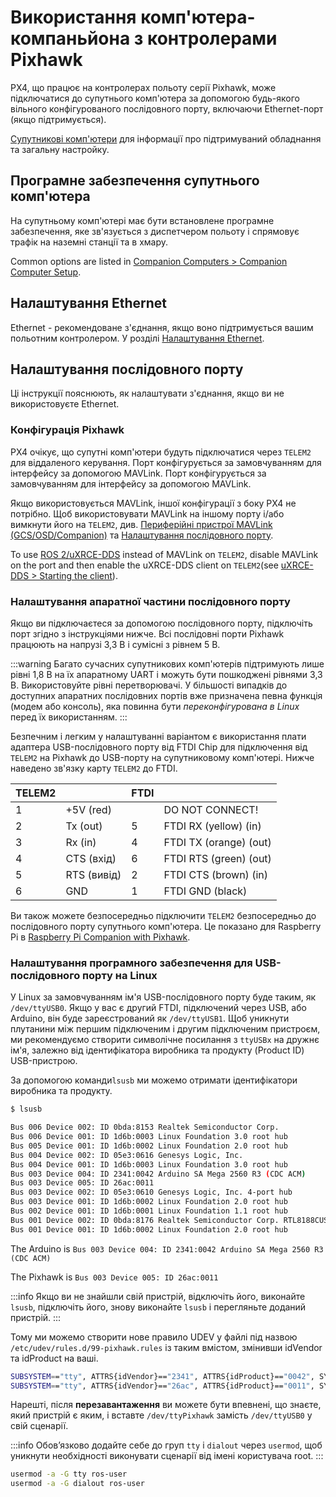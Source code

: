 # Використання комп'ютера-компаньйона з контролерами Pixhawk

PX4, що працює на контролерах польоту серії Pixhawk, може підключатися до супутнього комп'ютера за допомогою будь-якого вільного конфігурованого послідовного порту, включаючи Ethernet-порт (якщо підтримується).

[Супутникові комп'ютери](../companion_computer/Readme.md) для інформації про підтримуваний обладнання та загальну настройку.

## Програмне забезпечення супутнього комп'ютера

На супутньому комп'ютері має бути встановлене програмне забезпечення, яке зв'язується з диспетчером польоту і спрямовує трафік на наземні станції та в хмару.

Common options are listed in [Companion Computers > Companion Computer Setup](../companion_computer/index.md#companion-computer-software).

## Налаштування Ethernet

Ethernet - рекомендоване з'єднання, якщо воно підтримується вашим польотним контролером.
У розділі [Налаштування Ethernet](../advanced_config/ethernet_setup.md).

## Налаштування послідовного порту

Ці інструкції пояснюють, як налаштувати з'єднання, якщо ви не використовуєте Ethernet.

### Конфігурація Pixhawk

PX4 очікує, що супутні комп'ютери будуть підключатися через `TELEM2 `для віддаленого керування. Порт конфігурується за замовчуванням для інтерфейсу за допомогою MAVLink.
Порт конфігурується за замовчуванням для інтерфейсу за допомогою MAVLink.

Якщо використовується MAVLink, іншої конфігурації з боку PX4 не потрібно.
Щоб використовувати MAVLink на іншому порту і/або вимкнути його на `TELEM2`, див. [Периферійні пристрої MAVLink (GCS/OSD/Companion)](../peripherals/mavlink_peripherals.md) та [Налаштування послідовного порту](../peripherals/serial_configuration.md).

To use [ROS 2/uXRCE-DDS](../ros2/user_guide.md) instead of MAVLink on `TELEM2`, disable MAVLink on the port and then enable the uXRCE-DDS client on `TELEM2`(see [uXRCE-DDS > Starting the client](../middleware/uxrce_dds.md#starting-the-client)).

### Налаштування апаратної частини послідовного порту

Якщо ви підключаєтеся за допомогою послідовного порту, підключіть порт згідно з інструкціями нижче.
Всі послідовні порти Pixhawk працюють на напрузі 3,3 В і сумісні з рівнем 5 В.

:::warning
Багато сучасних супутникових комп'ютерів підтримують лише рівні 1,8 В на їх апаратному UART і можуть бути пошкоджені рівнями 3,3 В.
Використовуйте рівні перетворювачі.
У більшості випадків до доступних апаратних послідовних портів вже призначена певна функція (модем або консоль), яка повинна бути _переконфігурована в Linux_ перед їх використанням.
:::

Безпечним і легким у налаштуванні варіантом є використання плати адаптера USB-послідовного порту від FTDI Chip для підключення від `TELEM2` на Pixhawk до USB-порту на супутниковому комп'ютері.
Нижче наведено зв'язку карту `TELEM2` до FTDI.

| TELEM2 |                                | FTDI | &nbsp;                                   |
| ------ | ------------------------------ | ---- | ------------------------------------------------------------ |
| 1      | +5V (red)   |      | DO NOT CONNECT!                                              |
| 2      | Tx (out)    | 5    | FTDI RX (yellow) (in)  |
| 3      | Rx (in)     | 4    | FTDI TX (orange) (out) |
| 4      | CTS (вхід)  | 6    | FTDI RTS (green) (out) |
| 5      | RTS (вивід) | 2    | FTDI CTS (brown) (in)  |
| 6      | GND                            | 1    | FTDI GND (black)                          |

Ви також можете безпосередньо підключити `TELEM2` безпосередньо до послідовного порту супутнього комп'ютера.
Це показано для Raspberry Pi в [Raspberry Pi Companion with Pixhawk](../companion_computer/pixhawk_rpi.md).

### Налаштування програмного забезпечення для USB-послідовного порту на Linux

У Linux за замовчуванням ім'я USB-послідовного порту буде таким, як `/dev/ttyUSB0`.
Якщо у вас є другий FTDI, підключений через USB, або Arduino, він буде зареєстрований як `/dev/ttyUSB1`.
Щоб уникнути плутанини між першим підключеним і другим підключеним пристроєм, ми рекомендуємо створити символічне посилання з `ttyUSBx` на дружнє ім'я, залежно від ідентифікатора виробника та продукту (Product ID) USB-пристрою.

За допомогою команди`lsusb` ми можемо отримати ідентифікатори виробника та продукту.

```sh
$ lsusb

Bus 006 Device 002: ID 0bda:8153 Realtek Semiconductor Corp.
Bus 006 Device 001: ID 1d6b:0003 Linux Foundation 3.0 root hub
Bus 005 Device 001: ID 1d6b:0002 Linux Foundation 2.0 root hub
Bus 004 Device 002: ID 05e3:0616 Genesys Logic, Inc.
Bus 004 Device 001: ID 1d6b:0003 Linux Foundation 3.0 root hub
Bus 003 Device 004: ID 2341:0042 Arduino SA Mega 2560 R3 (CDC ACM)
Bus 003 Device 005: ID 26ac:0011
Bus 003 Device 002: ID 05e3:0610 Genesys Logic, Inc. 4-port hub
Bus 003 Device 001: ID 1d6b:0002 Linux Foundation 2.0 root hub
Bus 002 Device 001: ID 1d6b:0001 Linux Foundation 1.1 root hub
Bus 001 Device 002: ID 0bda:8176 Realtek Semiconductor Corp. RTL8188CUS 802.11n WLAN Adapter
Bus 001 Device 001: ID 1d6b:0002 Linux Foundation 2.0 root hub
```

The Arduino is `Bus 003 Device 004: ID 2341:0042 Arduino SA Mega 2560 R3 (CDC ACM)`

The Pixhawk is `Bus 003 Device 005: ID 26ac:0011`

:::info
Якщо ви не знайшли свій пристрій, відключіть його, виконайте `lsusb`, підключіть його, знову виконайте `lsusb` і перегляньте доданий пристрій.
:::

Тому ми можемо створити нове правило UDEV у файлі під назвою `/etc/udev/rules.d/99-pixhawk.rules` із таким вмістом, змінивши idVendor та idProduct на ваші.

```sh
SUBSYSTEM=="tty", ATTRS{idVendor}=="2341", ATTRS{idProduct}=="0042", SYMLINK+="ttyArduino"
SUBSYSTEM=="tty", ATTRS{idVendor}=="26ac", ATTRS{idProduct}=="0011", SYMLINK+="ttyPixhawk"
```

Нарешті, після **перезавантаження** ви можете бути впевнені, що знаєте, який пристрій є яким, і вставте `/dev/ttyPixhawk` замість `/dev/ttyUSB0` у свій сценарії.

:::info
Обов’язково додайте себе до груп `tty` і `dialout` через `usermod`, щоб уникнути необхідності виконувати сценарії від імені користувача root.
:::

```sh
usermod -a -G tty ros-user
usermod -a -G dialout ros-user
```
